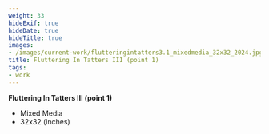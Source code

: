 ```yaml
---
weight: 33
hideExif: true
hideDate: true
hideTitle: true
images:
- /images/current-work/flutteringintatters3.1_mixedmedia_32x32_2024.jpg
title: Fluttering In Tatters III (point 1)
tags:
- work
---
```

**Fluttering In Tatters III (point 1)**
- Mixed Media
- 32x32 (inches)